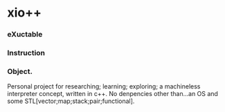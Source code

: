 # xio++  

   ### e**X**uctable 
   ### **I**nstruction 
   ### **O**bject.

Personal project for researching; learning; exploring; a machineless interpreter concept, written in c++.
No denpencies other than...an OS and some STL[vector;map;stack;pair;functional].
